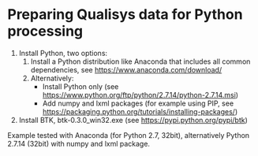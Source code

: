 # Preparing Qualisys data for Python processing

1. Install Python, two options:
    1. Install a Python distribution like Anaconda that includes all common dependencies, see https://www.anaconda.com/download/
    2. Alternatively:
         - Install Python only (see https://www.python.org/ftp/python/2.7.14/python-2.7.14.msi)
         - Add numpy and lxml packages (for example using PIP, see https://packaging.python.org/tutorials/installing-packages/)
2. Install BTK, btk-0.3.0_win32.exe (see https://pypi.python.org/pypi/btk)

Example tested with Anaconda (for Python 2.7, 32bit), alternatively Python 2.7.14 (32bit) with numpy and lxml package.

